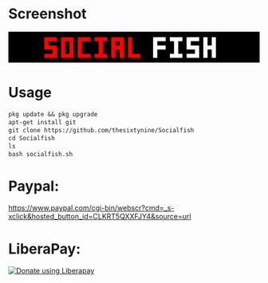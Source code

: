 # Screenshot
![](./images/Screenshot.png)
# Usage
```
pkg update && pkg upgrade
apt-get install git
git clone https://github.com/thesixtynine/Socialfish
cd Socialfish
ls
bash socialfish.sh
```
# Paypal:
https://www.paypal.com/cgi-bin/webscr?cmd=_s-xclick&hosted_button_id=CLKRT5QXXFJY4&source=url
# LiberaPay:
<noscript><a href="https://liberapay.com/thesixtynine/donate"><img alt="Donate using Liberapay" src="https://liberapay.com/assets/widgets/donate.svg"></a></noscript>
